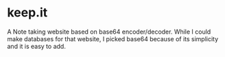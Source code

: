 # keep.it
A Note taking website based on base64 encoder/decoder.
While I could make databases for that website, I picked base64 because of its simplicity and it is easy to add.